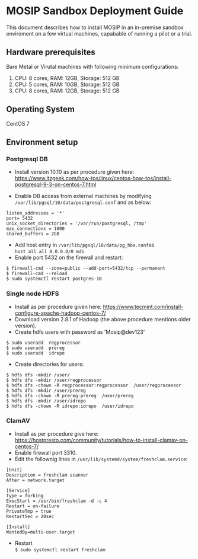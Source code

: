 # MOSIP Sandbox Deployment Guide

This document describes how to install MOSIP in an in-premise sandbox enviroment on a few virtual machines, capabable of running a pilot or a trial.

## Hardware prerequisites

Bare Metal or Virutal machines with following minimum configurations:
1. CPU: 8 cores, RAM: 12GB, Storage: 512 GB 
1. CPU: 5 cores, RAM: 10GB, Storage: 512 GB 
1. CPU: 8 cores, RAM: 12GB, Storage: 512 GB 


## Operating System
CentOS 7

## Environment setup
### Postgresql DB
* Install version 10.10 as per procedure given here: https://www.itzgeek.com/how-tos/linux/centos-how-tos/install-postgresql-9-3-on-centos-7.html

* Enable DB access from external machines by modifying `/var/lib/pgsql/10/data/postgresql.conf` and as below:  
```
listen_addresses = '*'
port= 5432  
unix_socket_directories = '/var/run/postgresql, /tmp'  
max_connections = 1000  
shared_buffers = 2GB
```
*  Add host entry in `/var/lib/pgsql/10/data/pg_hba.conf`as  
`host all all 0.0.0.0/0 md5`
*  Enable port 5432 on the firewall and restart:
```
$ firewall-cmd --zone=public --add-port=5432/tcp --permanent
$ firewall-cmd --reload
$ sudo systemctl restart postgres-10
``` 
### Single node HDFS
* Install as per procedure given here: https://www.tecmint.com/install-configure-apache-hadoop-centos-7/
* Download version 2.8.1 of Hadoop (the above procedure mentions older version).
* Create hdfs users with password as 'Mosip@dev123'
```
$ sudo useradd  regprocessor
$ sudo useradd  prereg
$ sudo useradd  idrepo
```
* Create directories for users:
```
$ hdfs dfs -mkdir /user/    
$ hdfs dfs -mkdir /user/regprocessor
$ hdfs dfs -chown -R regprocessor:regprocessor  /user/regprocessor
$ hdfs dfs -mkdir /user/prereg
$ hdfs dfs -chown -R prereg:prereg  /user/prereg
$ hdfs dfs -mkdir /user/idrepo
$ hdfs dfs -chown -R idrepo:idrepo  /user/idrepo
```
### ClamAV
* Install as per procedure give here: https://hostpresto.com/community/tutorials/how-to-install-clamav-on-centos-7/
* Enable firewall port 3310.
* Edit the follownig lines in `/usr/lib/systemd/system/freshclam.service`:  
```
[Unit]
Description = freshclam scanner
After = network.target

[Service]
Type = forking
ExecStart = /usr/bin/freshclam -d -c 4
Restart = on-failure
PrivateTmp = true
RestartSec = 20sec

[Install]
WantedBy=multi-user.target
```
* Restart  
`$ sudo systemctl restart freshclam`






